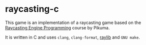 # raycasting-c

This game is an implementation of a raycasting game based on the [Raycasting Engine Programming](https://pikuma.com/courses/raycasting-engine-tutorial-algorithm-javascript) course by Pikuma.

It is written in C and uses `clang`, `clang-format`, [raylib](https://www.raylib.com/index.html) and `GNU make`.
